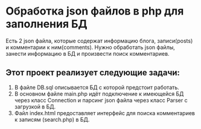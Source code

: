 # Обработка json файлов в php для заполнения БД
Есть 2 json файла, которые содержат информацию блога, записи(posts) и комментарии к ним(comments). Нужно обработать json файлы, занести информацию в БД и произвести поиск комментариев.

## Этот проект реализует следующие задачи: 
1. В файле DB.sql описывается БД с которой предстоит работать.
2. В основном файле main.php идёт подключение к имеющейся БД через класс Connection и парсинг json файла через класс Parser с загрузкой в БД.
3. Файл index.html предоставляет интерфейс для поиска комментариев к записям (search.php) в БД.
